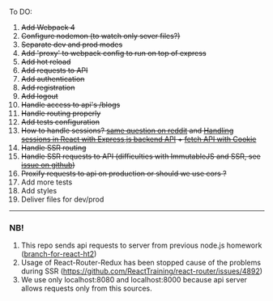 To DO:
1. ~~Add Webpack 4~~
2. ~~Configure nodemon (to watch only sever files?)~~
3. ~~Separate dev and prod modes~~
4. ~~Add 'proxy' to webpack config to run on top of express~~
5. ~~Add hot reload~~
5. ~~Add requests to API~~
6. ~~Add authentication~~
7. ~~Add registration~~
8. ~~Add logout~~
9. ~~Handle access to api's /blogs~~
10. ~~Handle routing properly~~
11. ~~Add tests configuration~~
12. ~~How to handle sessions? [same question on reddit](https://www.reddit.com/r/node/comments/6cb1u3/authentication_with_express_react/) and [Handling sessions in React with Express.js backend API](https://stackoverflow.com/questions/47956972/handling-sessions-in-react-with-express-js-backend-api) + [fetch API with Cookie](https://stackoverflow.com/questions/34558264/fetch-api-with-cookie)~~
13. ~~Handle SSR routing~~
14. ~~Handle SSR requests to API (difficulties with ImmutableJS and SSR, see [issue on github](https://github.com/reactjs/react-router-redux/issues/441))~~
15. ~~Proxify requests to api on production or should we use cors ?~~
16. Add more tests
17. Add styles
18. Deliver files for dev/prod

---

### NB!
1. This repo sends api requests to server from previous node.js
homework ([branch-for-react-ht2](https://github.com/karalkou/node_js_frontcamp/tree/branch-for-react-ht2))
2. Usage of React-Router-Redux has been stopped cause of the problems during SSR (https://github.com/ReactTraining/react-router/issues/4892)
3. We use only localhost:8080 and localhost:8000 because api server allows requests only from this sources.
